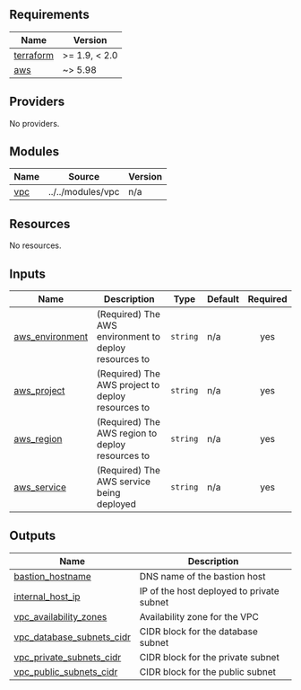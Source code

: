 <!-- BEGIN_TF_DOCS -->
## Requirements

| Name | Version |
|------|---------|
| <a name="requirement_terraform"></a> [terraform](#requirement\_terraform) | >= 1.9, < 2.0 |
| <a name="requirement_aws"></a> [aws](#requirement\_aws) | ~> 5.98 |

## Providers

No providers.

## Modules

| Name | Source | Version |
|------|--------|---------|
| <a name="module_vpc"></a> [vpc](#module\_vpc) | ../../modules/vpc | n/a |

## Resources

No resources.

## Inputs

| Name | Description | Type | Default | Required |
|------|-------------|------|---------|:--------:|
| <a name="input_aws_environment"></a> [aws\_environment](#input\_aws\_environment) | (Required) The AWS environment to deploy resources to | `string` | n/a | yes |
| <a name="input_aws_project"></a> [aws\_project](#input\_aws\_project) | (Required) The AWS project to deploy resources to | `string` | n/a | yes |
| <a name="input_aws_region"></a> [aws\_region](#input\_aws\_region) | (Required) The AWS region to deploy resources to | `string` | n/a | yes |
| <a name="input_aws_service"></a> [aws\_service](#input\_aws\_service) | (Required) The AWS service being deployed | `string` | n/a | yes |

## Outputs

| Name | Description |
|------|-------------|
| <a name="output_bastion_hostname"></a> [bastion\_hostname](#output\_bastion\_hostname) | DNS name of the bastion host |
| <a name="output_internal_host_ip"></a> [internal\_host\_ip](#output\_internal\_host\_ip) | IP of the host deployed to private subnet |
| <a name="output_vpc_availability_zones"></a> [vpc\_availability\_zones](#output\_vpc\_availability\_zones) | Availability zone for the VPC |
| <a name="output_vpc_database_subnets_cidr"></a> [vpc\_database\_subnets\_cidr](#output\_vpc\_database\_subnets\_cidr) | CIDR block for the database subnet |
| <a name="output_vpc_private_subnets_cidr"></a> [vpc\_private\_subnets\_cidr](#output\_vpc\_private\_subnets\_cidr) | CIDR block for the private subnet |
| <a name="output_vpc_public_subnets_cidr"></a> [vpc\_public\_subnets\_cidr](#output\_vpc\_public\_subnets\_cidr) | CIDR block for the public subnet |
<!-- END_TF_DOCS -->